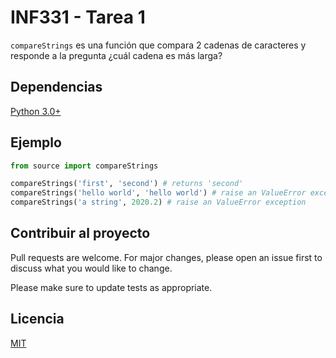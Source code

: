 # INF331 - Tarea 1

`compareStrings` es una función que compara 2 cadenas de caracteres y responde a la pregunta ¿cuál cadena es más larga?

## Dependencias

[Python 3.0+](https://www.python.org/download/releases/3.0/)

## Ejemplo

```python
from source import compareStrings

compareStrings('first', 'second') # returns 'second'
compareStrings('hello world', 'hello world') # raise an ValueError exception
compareStrings('a string', 2020.2) # raise an ValueError exception
```

## Contribuir al proyecto

Pull requests are welcome. For major changes, please open an issue first to discuss what you would like to change.

Please make sure to update tests as appropriate.

## Licencia

[MIT](https://choosealicense.com/licenses/mit/)
